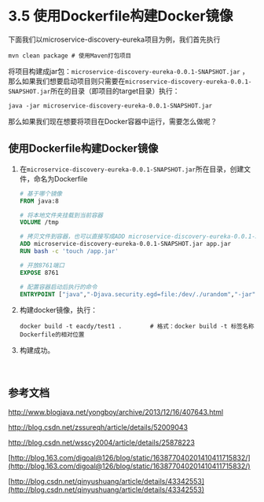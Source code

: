 # 3.5 使用Dockerfile构建Docker镜像

下面我们以microservice-discovery-eureka项目为例，我们首先执行

```
mvn clean package # 使用Maven打包项目
```

将项目构建成jar包：`microservice-discovery-eureka-0.0.1-SNAPSHOT.jar` ，那么如果我们想要启动项目则只需要在`microservice-discovery-eureka-0.0.1-SNAPSHOT.jar`所在的目录（即项目的target目录）执行：

```
java -jar microservice-discovery-eureka-0.0.1-SNAPSHOT.jar
```

那么如果我们现在想要将项目在Docker容器中运行，需要怎么做呢？



## 使用Dockerfile构建Docker镜像

1. 在`microservice-discovery-eureka-0.0.1-SNAPSHOT.jar`所在目录，创建文件，命名为Dockerfile

   ```dockerfile
   # 基于哪个镜像
   FROM java:8

   # 将本地文件夹挂载到当前容器
   VOLUME /tmp

   # 拷贝文件到容器，也可以直接写成ADD microservice-discovery-eureka-0.0.1-SNAPSHOT.jar /app.jar
   ADD microservice-discovery-eureka-0.0.1-SNAPSHOT.jar app.jar
   RUN bash -c 'touch /app.jar'

   # 开放8761端口
   EXPOSE 8761

   # 配置容器启动后执行的命令
   ENTRYPOINT ["java","-Djava.security.egd=file:/dev/./urandom","-jar","/app.jar"]
   ```

2. 构建docker镜像，执行：

   ```
   docker build -t eacdy/test1 .		# 格式：docker build -t 标签名称 Dockerfile的相对位置
   ```

3. 构建成功。

   ​




## 参考文档

http://www.blogjava.net/yongboy/archive/2013/12/16/407643.html

http://blog.csdn.net/zssureqh/article/details/52009043

http://blog.csdn.net/wsscy2004/article/details/25878223

[http://blog.163.com/digoal@126/blog/static/163877040201410411715832/](http://blog.163.com/digoal@126/blog/static/163877040201410411715832/)

[http://blog.csdn.net/qinyushuang/article/details/43342553](http://blog.csdn.net/qinyushuang/article/details/43342553)